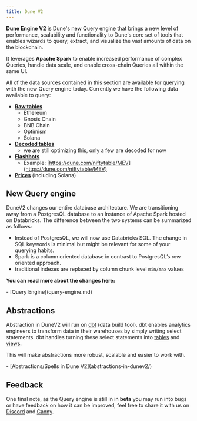 ```yaml
---
title: Dune V2
---
```


**Dune Engine V2** is Dune's new Query engine that brings a new level of performance, scalability and functionality to Dune's core set of tools that enables wizards to query, extract, and visualize the vast amounts of data on the blockchain.

It leverages **Apache Spark** to enable increased performance of complex Queries, handle data scale, and enable cross-chain Queries all within the same UI.

All of the data sources contained in this section are available for querying with the new Query engine today. Currently we have the following data available to query:

- [**Raw tables**](../tables/evm-blockchains/raw-data/chains/index.md)
    * Ethereum
    * Gnosis Chain
    * BNB Chain
    * Optimism
    * Solana
- [**Decoded tables**](../tables/evm-blockchains/decoded-data/index.md)
    * we are still optimizing this, only a few are decoded for now
- [**Flashbots**](../tables/community/flashbots/index.md)
    * Example: [https://dune.com/niftytable/MEV](https://dune.com/niftytable/MEV)
- [**Prices**](../tables/prices/index.md) (including Solana)

## New Query engine

DuneV2 changes our entire database architecture. We are transitioning away from a PostgresQL database to an Instance of Apache Spark hosted on Databricks. The difference between the two systems can be summarized as follows:

* Instead of PostgresQL, we will now use Databricks SQL. The change in SQL keywords is minimal but might be relevant for some of your querying habits.
* Spark is a column oriented database in contrast to PostgresQL’s row oriented approach.
* traditional indexes are replaced by column chunk level `min/max` values

**You can read more about the changes here:**

<div class="cards grid" markdown>
- [Query Engine](query-engine.md)
</div>

## Abstractions

Abstraction in DuneV2 will run on [dbt](https://docs.getdbt.com/docs/introduction) (data build tool). dbt enables analytics engineers to transform data in their warehouses by simply writing select statements. dbt handles turning these select statements into [tables](https://docs.getdbt.com/terms/table) and [views](https://docs.getdbt.com/terms/view).

This will make abstractions more robust, scalable and easier to work with.

<div class="cards grid" markdown>
- [Abstractions/Spells in Dune V2](abstractions-in-dunev2/)
</div>

## Feedback

One final note, as the Query engine is still in in **beta** you may run into bugs or have feedback on how it can be improved, feel free to share it with us on [Discord](https://discord.com/invite/ErrzwBz) and [Canny](https://dune.canny.io/).
